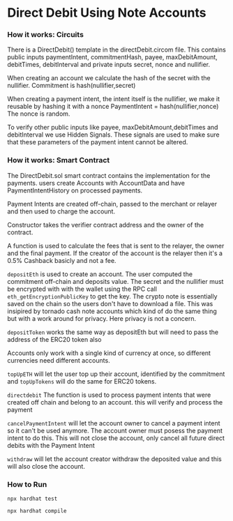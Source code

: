 # Direct Debit Using Note Accounts

### How it works: Circuits

There is a DirectDebit() template in the directDebit.circom file.
This contains public inputs paymentIntent, commitmentHash, payee, maxDebitAmount, debitTimes, debitInterval and private inputs secret, nonce and nullifier.

When creating an account we calculate the hash of the secret with the nullifier.
Commitment is hash(nullifier,secret)

When creating a payment intent, the intent itself is the nullifier, we make it reusable by hashing it with a nonce
PaymentIntent = hash(nullifier,nonce)
The nonce is random.

To verify other public inputs like payee, maxDebitAmount,debitTimes and debitInterval we use Hidden Signals. These signals are used to make sure that these parameters of the payment intent cannot be altered.

### How it works: Smart Contract

The DirectDebit.sol smart contract contains the implementation for the payments.
users create Accounts with AccountData and have PaymentIntentHistory on processed payments. 

Payment Intents are created off-chain, passed to the merchant or relayer and then used to charge the account.

Constructor takes the verifier contract address and the owner of the contract.

A function is used to calculate the fees that is sent to the relayer, the owner and the final payment. If the creator of the account is the relayer then it's a 0.5% Cashback basicly and not a fee.

`depositEth` is used to create an account. The user computed the commitment off-chain and deposits value. The secret and the nullifier must be encrypted with with the wallet using the RPC call `eth_getEncryptionPublicKey` to get the key.  The crypto note is essentially saved on the chain so the users don't have to download a file. This was insipired by tornado cash note accounts which kind of do the same thing but with a work around for privacy. Here privacy is not a concern.

`depositToken` works the same way as depositEth but will need to pass the address of the ERC20 token also

Accounts only work with a single kind of currency at once, so different currencies need different accounts.

`topUpETH` will let the user top up their account, identified by the commitment and `topUpTokens` will do the same for ERC20 tokens.

`directdebit` The function is used to process payment intents that were created off chain and belong to an account. this will verify and process the payment

`cancelPaymentIntent` will let the account owner to cancel a payment intent so it can't be used anymore. The account owner must posess the payment intent to do this. This will not close the account, only cancel all future direct debits with the Payment Intent

`withdraw` will let the account creator withdraw the deposited value and this will also close the account. 

### How to Run

`npx hardhat test`

`npx hardhat compile`